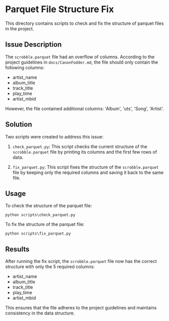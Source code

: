 # Parquet File Structure Fix

This directory contains scripts to check and fix the structure of parquet files in the project.

## Issue Description

The `scrobble.parquet` file had an overflow of columns. According to the project guidelines in `docs/CanonFodder.md`, the file should only contain the following columns:
- artist_name
- album_title
- track_title
- play_time
- artist_mbid

However, the file contained additional columns: 'Album', 'uts', 'Song', 'Artist'.

## Solution

Two scripts were created to address this issue:

1. `check_parquet.py`: This script checks the current structure of the `scrobble.parquet` file by printing its columns and the first few rows of data.

2. `fix_parquet.py`: This script fixes the structure of the `scrobble.parquet` file by keeping only the required columns and saving it back to the same file.

## Usage

To check the structure of the parquet file:
```
python scripts\check_parquet.py
```

To fix the structure of the parquet file:
```
python scripts\fix_parquet.py
```

## Results

After running the fix script, the `scrobble.parquet` file now has the correct structure with only the 5 required columns:
- artist_name
- album_title
- track_title
- play_time
- artist_mbid

This ensures that the file adheres to the project guidelines and maintains consistency in the data structure.
